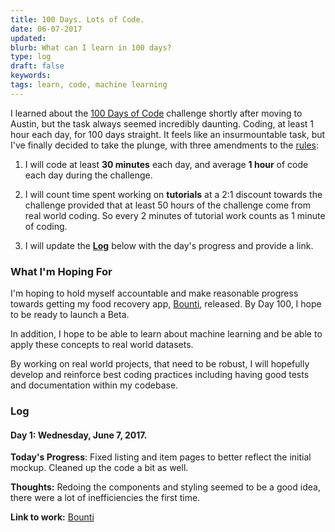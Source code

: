 ```yaml
---
title: 100 Days. Lots of Code.
date: 06-07-2017
updated:
blurb: What can I learn in 100 days?
type: log
draft: false
keywords:
tags: learn, code, machine learning
---
```


I learned about the [100 Days of Code](http://100daysofcode.com/) challenge shortly after moving to Austin, but the task always seemed incredibly daunting. Coding, at least 1 hour each day, for 100 days straight. It feels like an insurmountable task, but I've finally decided to take the plunge, with three amendments to the [rules](https://github.com/Kallaway/100-days-of-code/blob/master/rules.md):

1. I will code at least __30 minutes__ each day, and average __1 hour__ of code each day during the challenge.

2. I will count time spent working on __tutorials__ at a 2:1 discount towards the challenge provided that at least 50 hours of the challenge come from real world coding. So every 2 minutes of tutorial work counts as 1 minute of coding.

3. I will update the __[Log](#log)__ below with the day's progress and provide a link.

### What I'm Hoping For

I'm hoping to hold myself accountable and make reasonable progress towards getting my food recovery app, [Bounti](), released. By Day 100, I hope to be ready to launch a Beta.

In addition, I hope to be able to learn about machine learning and be able to apply these concepts to real world datasets.

By working on real world projects, that need to be robust, I will hopefully develop and reinforce best coding practices including having good tests and documentation within my codebase.

### Log

#### Day 1: Wednesday, June 7, 2017.

__Today's Progress__: Fixed listing and item pages to better reflect the initial mockup. Cleaned up the code a bit as well.

__Thoughts:__ Redoing the components and styling seemed to be a good idea, there were a lot of inefficiencies the first time.

__Link to work:__ [Bounti](https://github.com/currychern/bounti/commit/9b51968cbb54128dcc747cfc6a3a0d3bb3587ae7)
